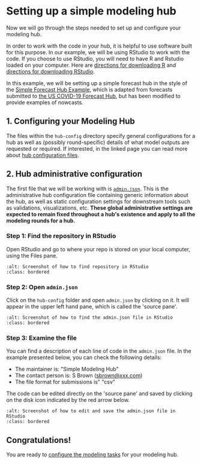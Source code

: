 # Setting up a simple modeling hub  

Now we will go through the steps needed to set up and configure your modeling hub.  

In order to work with the code in your hub, it is helpful to use software built for this purpose. In our example, we will be using RStudio to work with the code. If you choose to use RStudio, you will need to have R and Rstudio loaded on your computer. Here are [directions for downloading  R](https://cran.rstudio.com/) and [directions for downloading RStudio](https://posit.co/download/rstudio-desktop/).  

In this example, we will be setting up a simple forecast hub in the style of the [Simple Forecast Hub Example](https://github.com/hubverse-org/example-simple-forecast-hub), which is adapted from forecasts submitted to [the US COVID-19 Forecast Hub](https://github.com/reichlab/covid19-forecast-hub), but has been modified to provide examples of nowcasts. 

## 1. Configuring your Modeling Hub  

The files within the `hub-config` directory specify general configurations for a hub as well as (possibly round-specific) details of what model outputs are requested or required. If interested, in the linked page you can read more about [hub configuration files](../user-guide/hub-config.md).  

## 2. Hub administrative configuration  

The first file that we will be working with is [`admin.json`](#hub-admin-config). This is the administrative hub configuration file containing generic information about the hub, as well as static configuration settings for downstream tools such as validations, visualizations, etc. **These global administrative settings are expected to remain fixed throughout a hub's existence and apply to all the modeling rounds for a hub.**  

### Step 1: Find the repository in RStudio  

Open RStudio and go to where your repo is stored on your local computer, using the Files pane.  

```{image} ../images/files-pane.png
:alt: Screenshot of how to find repository in RStudio
:class: bordered
```

### Step 2: Open `admin.json`  

Click on the `hub-config` folder and open `admin.json` by clicking on it. It will appear in the upper left hand pane, which is called the 'source pane'.  

```{image} ../images/source-pane.png
:alt: Screenshot of how to find the admin.json file in RStudio
:class: bordered
```

### Step 3: Examine the file  

You can find a description of each line of code in the  `admin.json` file. In the example presented below, you can check the following details:  
- The maintainer is: "Simple Modeling Hub"  
- The contact person is: S Brown (sbrown@xxx.com)  
- The file format for submissions is" "csv"  
  
The code can be edited directly on the 'source pane' and saved by clicking on the disk icon indicated by the red arrow below.  

```{image} ../images/admin-json.png
:alt: Screenshot of how to edit and save the admin.json file in RStudio
:class: bordered
```

## Congratulations!  

You are ready to [configure the modeling tasks](tasks-config.md) for your modeling hub.  

